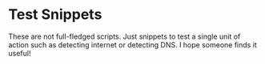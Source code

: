 # Test Snippets

These are not full-fledged scripts. Just snippets to test a single unit of action such as detecting internet or detecting DNS. I hope someone finds it useful!
